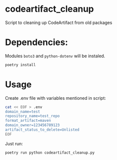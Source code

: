 # codeartifact_cleanup
Script to cleaning up CodeArtifact from old packages

# Dependencies:
Modules `boto3` and `python-dotenv` will be instaled.
```bash
poetry install
```

# Usage
Create .env file with variables mentioned in script:
```bash
cat << EOF > .env
domain_name=test
repository_name=test_repo
format_artifact=maven
domain_owner=123456789123
artifact_status_to_delete=Unlisted
EOF
```

Just run:
```bash
poetry run python codeartifact_cleanup.py
```
